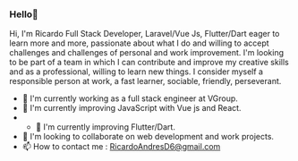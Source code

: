 ### Hello👋

Hi, I'm Ricardo Full Stack Developer, Laravel/Vue Js, Flutter/Dart eager to learn more and more, passionate about what I do and willing to accept challenges and challenges of personal and work improvement. I'm looking to be part of a team in which I can contribute and improve my creative skills and as a professional, willing to learn new things. I consider myself a responsible person at work, a fast learner, sociable, friendly, perseverant.


- 🔭 I'm currently working as a full stack engineer at VGroup.
- 🌱 I'm currently improving JavaScript with Vue js and React.
- - 🌱 I'm currently improving Flutter/Dart.
- 👯 I'm looking to collaborate on web development and work projects.
- 📫 How to contact me : RicardoAndresD6@gmail.com
